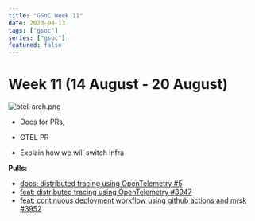 ```yaml
---
title: "GSoC Week 11"
date: 2023-08-13
tags: ["gsoc"]
series: ["gsoc"]
featured: false 
---
```



# Week 11 (14 August - 20 August)


![otel-arch.png](/images/gsoc/otel-arch.png)

- Docs for PRs,

- OTEL PR 

- Explain how we will switch infra





**Pulls:**

- [docs: distributed tracing using OpenTelemetry #5](https://github.com/CircuitVerse/infra/pull/5)
- [feat: distributed tracing using OpenTelemetry #3947](https://github.com/CircuitVerse/CircuitVerse/pull/3947)
- [feat: continuous deployment workflow using github actions and mrsk #3952](https://github.com/CircuitVerse/CircuitVerse/pull/3952)


